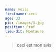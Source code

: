 ```yaml
---
name: voila
firstname: ceci
age: 33
pic: /images/3.jpg
position: Prof
lieu-dit: Montaure
---
```

> ceci est mon avis
